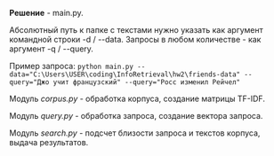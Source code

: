 **Решение** - main.py. 

Абсолютный путь к папке с текстами нужно указать как аргумент командной строки -d / --data. Запросы в любом количестве - как аргумент -q / --query. 

Пример запроса: `python main.py --data="C:\Users\USER\coding\InfoRetrieval\hw2\friends-data" --query="Джо учит французский" --query="Росс изменил Рейчел"`

Модуль *corpus.py* - обработка корпуса, создание матрицы TF-IDF.

Модуль *query.py* - обработка запроса, создание вектора запроса.

Модуль *search.py* - подсчет близости запроса и текстов корпуса, выдача результатов.
